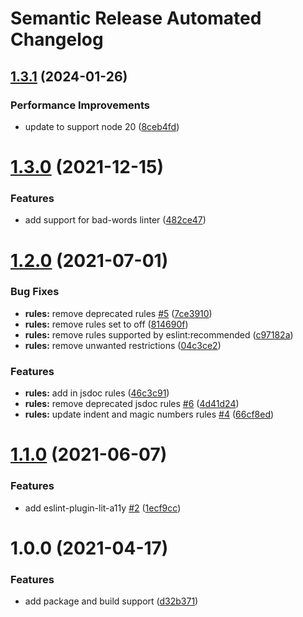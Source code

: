 # Semantic Release Automated Changelog

## [1.3.1](https://github.com/AlaskaAirlines/eslint-config-auro/compare/v1.3.0...v1.3.1) (2024-01-26)


### Performance Improvements

* update to support node 20 ([8ceb4fd](https://github.com/AlaskaAirlines/eslint-config-auro/commit/8ceb4fd94fcb0f56bf83a650526e90d1e810f536))

# [1.3.0](https://github.com/AlaskaAirlines/eslint-config-auro/compare/v1.2.0...v1.3.0) (2021-12-15)


### Features

* add support for bad-words linter ([482ce47](https://github.com/AlaskaAirlines/eslint-config-auro/commit/482ce47f7c29ce57724b84308b286232709c1fb2))

# [1.2.0](https://github.com/AlaskaAirlines/eslint-config-auro/compare/v1.1.0...v1.2.0) (2021-07-01)


### Bug Fixes

* **rules:** remove deprecated rules [#5](https://github.com/AlaskaAirlines/eslint-config-auro/issues/5) ([7ce3910](https://github.com/AlaskaAirlines/eslint-config-auro/commit/7ce3910ef1bbd22ce0023b80a72052ea7f633794))
* **rules:** remove rules set to off ([814690f](https://github.com/AlaskaAirlines/eslint-config-auro/commit/814690f56d7181a99b78769153eba966a44bbb4f))
* **rules:** remove rules supported by eslint:recommended ([c97182a](https://github.com/AlaskaAirlines/eslint-config-auro/commit/c97182a8d9a9ea2ef161c14a73521b076f1e8079))
* **rules:** remove unwanted restrictions ([04c3ce2](https://github.com/AlaskaAirlines/eslint-config-auro/commit/04c3ce2a6efa5bf62274821e902c12f9fb255273))


### Features

* **rules:** add in jsdoc rules ([46c3c91](https://github.com/AlaskaAirlines/eslint-config-auro/commit/46c3c91512e03aa4242aa4a68182fdad80761789))
* **rules:** remove deprecated jsdoc rules [#6](https://github.com/AlaskaAirlines/eslint-config-auro/issues/6) ([4d41d24](https://github.com/AlaskaAirlines/eslint-config-auro/commit/4d41d24a90c949630c998411be1be25f3bbee657))
* **rules:** update indent and magic numbers rules [#4](https://github.com/AlaskaAirlines/eslint-config-auro/issues/4) ([66cf8ed](https://github.com/AlaskaAirlines/eslint-config-auro/commit/66cf8edca51321e118583235594bbaf9fd6c6147))

# [1.1.0](https://github.com/AlaskaAirlines/eslint-config-auro/compare/v1.0.0...v1.1.0) (2021-06-07)


### Features

* add eslint-plugin-lit-a11y [#2](https://github.com/AlaskaAirlines/eslint-config-auro/issues/2) ([1ecf9cc](https://github.com/AlaskaAirlines/eslint-config-auro/commit/1ecf9cc6c47ef5ca8178cd63c50a38c857de7ff9))

# 1.0.0 (2021-04-17)


### Features

* add package and build support ([d32b371](https://github.com/AlaskaAirlines/auro-eslint-config/commit/d32b3718564e4230f226821a08a8e54dd75a0f3a))
